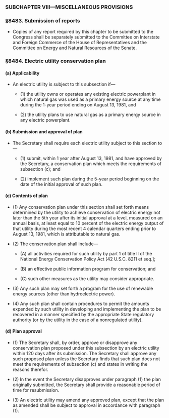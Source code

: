 ### SUBCHAPTER VIII—MISCELLANEOUS PROVISIONS

### §8483. Submission of reports
* Copies of any report required by this chapter to be submitted to the Congress shall be separately submitted to the Committee on Interstate and Foreign Commerce of the House of Representatives and the Committee on Energy and Natural Resources of the Senate.

### §8484. Electric utility conservation plan
#### (a) Applicability
* An electric utility is subject to this subsection if—

  * (1) the utility owns or operates any existing electric powerplant in which natural gas was used as a primary energy source at any time during the 1-year period ending on August 13, 1981, and

  * (2) the utility plans to use natural gas as a primary energy source in any electric powerplant.

#### (b) Submission and approval of plan
* The Secretary shall require each electric utility subject to this section to—

  * (1) submit, within 1 year after August 13, 1981, and have approved by the Secretary, a conservation plan which meets the requirements of subsection (c); and

  * (2) implement such plan during the 5-year period beginning on the date of the initial approval of such plan.

#### (c) Contents of plan
* (1) Any conservation plan under this section shall set forth means determined by the utility to achieve conservation of electric energy not later than the 5th year after its initial approval at a level, measured on an annual basis, at least equal to 10 percent of the electric energy output of that utility during the most recent 4 calendar quarters ending prior to August 13, 1981, which is attributable to natural gas.

* (2) The conservation plan shall include—

  * (A) all activities required for such utility by part 1 of title II of the National Energy Conservation Policy Act [42 U.S.C. 8211 et seq.];

  * (B) an effective public information program for conservation; and

  * (C) such other measures as the utility may consider appropriate.


* (3) Any such plan may set forth a program for the use of renewable energy sources (other than hydroelectric power).

* (4) Any such plan shall contain procedures to permit the amounts expended by such utility in developing and implementing the plan to be recovered in a manner specified by the appropriate State regulatory authority (or by the utility in the case of a nonregulated utility).

#### (d) Plan approval
* (1) The Secretary shall, by order, approve or disapprove any conservation plan proposed under this subsection by an electric utility within 120 days after its submission. The Secretary shall approve any such proposed plan unless the Secretary finds that such plan does not meet the requirements of subsection (c) and states in writing the reasons therefor.

* (2) In the event the Secretary disapproves under paragraph (1) the plan originally submitted, the Secretary shall provide a reasonable period of time for resubmission.

* (3) An electric utility may amend any approved plan, except that the plan as amended shall be subject to approval in accordance with paragraph (1).